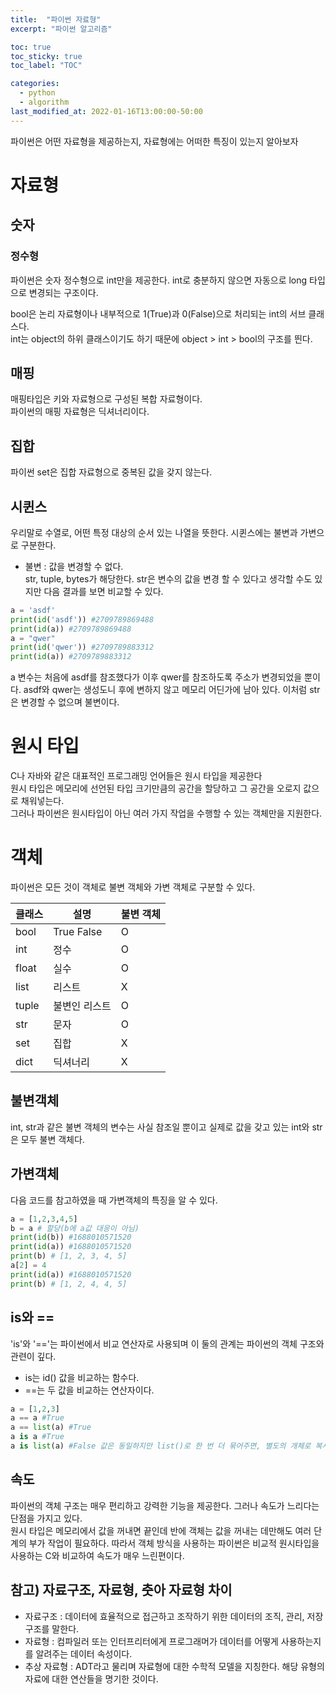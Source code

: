 ```yaml
---
title:  "파이썬 자료형"
excerpt: "파이썬 알고리즘"

toc: true
toc_sticky: true
toc_label: "TOC"

categories:
  - python
  - algorithm
last_modified_at: 2022-01-16T13:00:00-50:00
---
```


파이썬은 어떤 자료형을 제공하는지, 자료형에는 어떠한 특징이 있는지 알아보자  

# 자료형
## 숫자
### 정수형
파이썬은 숫자 정수형으로 int만을 제공한다.
int로 충분하지 않으면 자동으로 long 타입으로 변경되는 구조이다.

bool은 논리 자료형이나 내부적으로 1(True)과 0(False)으로 처리되는 int의 서브 클래스다.  
int는 object의 하위 클래스이기도 하기 때문에 object > int > bool의 구조를 띈다.

## 매핑
매핑타입은 키와 자료형으로 구성된 복합 자료형이다.  
파이썬의 매핑 자료형은 딕셔너리이다.  

## 집합
파이썬 set은 집합 자료형으로 중복된 값을 갖지 않는다. 

## 시퀸스
우리말로 수열로, 어떤 특정 대상의 순서 있는 나열을 뜻한다.
시퀸스에는 불변과 가변으로 구분한다.
* 불변 : 값을 변경할 수 없다.  
str, tuple, bytes가 해당한다.
str은 변수의 값을 변경 할 수 있다고 생각할 수도 있지만 다음 결과를 보면 비교할 수 있다.
```python
a = 'asdf'
print(id('asdf')) #2709789869488
print(id(a)) #2709789869488
a = "qwer" 
print(id('qwer')) #2709789883312
print(id(a)) #2709789883312
```
a 변수는 처음에 asdf를 참조했다가 이후 qwer를 참조하도록 주소가 변경되었을 뿐이다. asdf와 qwer는 생성도니 후에 변하지 않고 메모리 어딘가에 남아 있다. 이처럼 str은 변경할 수 없으며 불변이다.

# 원시 타입
C나 자바와 같은 대표적인 프로그래밍 언어들은 원시 타입을 제공한다  
원시 타입은 메모리에 선언된 타입 크기만큼의 공간을 할당하고 그 공간을 오로지 값으로 채워넣는다.  
그러나 파이썬은 원시타입이 아닌 여러 가지 작업을 수행할 수 있는 객체만을 지원한다.  

# 객체
파이썬은 모든 것이 객체로 불변 객체와 가변 객체로 구분할 수 있다.

| 클래스 | 설명          | 불변 객체 |
|--------|---------------|-----------|
| bool   | True False    | O         |
| int    | 정수          | O         |
| float  | 실수          | O         |
| list   | 리스트        | X         |
| tuple  | 불변인 리스트 | O         |
| str    | 문자          | O         |
| set    | 집합          | X         |
| dict   | 딕셔너리      | X         |

## 불변객체
int, str과 같은 불변 객체의 변수는 사실 참조일 뿐이고 실제로 값을 갖고 있는 int와 str은 모두 불변 객체다.  

## 가변객체
다음 코드를 참고하였을 때 가변객체의 특징을 알 수 있다.
```python
a = [1,2,3,4,5]
b = a # 할당(b에 a값 대응이 아님)
print(id(b)) #1688010571520
print(id(a)) #1688010571520
print(b) # [1, 2, 3, 4, 5]
a[2] = 4
print(id(a)) #1688010571520
print(b) # [1, 2, 4, 4, 5]
```
## is와 ==  
'is'와 '=='는 파이썬에서 비교 연산자로 사용되며 이 둘의 관계는 파이썬의 객체 구조와 관련이 깊다.  
* is는 id() 값을 비교하는 함수다.  
* ==는 두 값을 비교하는 연산자이다.

```python
a = [1,2,3]
a == a #True
a == list(a) #True
a is a #True
a is list(a) #False 값은 동일하지만 list()로 한 번 더 묶어주면, 별도의 개체로 복사가 다른 id를 갖게 된다.
```

## 속도
파이썬의 객체 구조는 매우 편리하고 강력한 기능을 제공한다. 그러나 속도가 느리다는 단점을 가지고 있다.  
원시 타입은 메모리에서 값을 꺼내면 끝인데 반에 객체는 값을 꺼내는 데만해도 여러 단계의 부가 작업이 필요하다.
따라서 객체 방식을 사용하는 파이썬은 비교적 원시타입을 사용하는 C와 비교하여 속도가 매우 느린편이다.

## 참고) 자료구조, 자료형, 춧아 자료형 차이
* 자료구조 : 데이터에 효율적으로 접근하고 조작하기 위한 데이터의 조직, 관리, 저장 구조를 말한다.
* 자료형 : 컴파일러 또는 인터프리터에게 프로그래머가 데이터를 어떻게 사용하는지를 알려주는 데이터 속성이다.
* 추상 자료형 : ADT라고 물리며 자료형에 대한 수학적 모델을 지칭한다. 해당 유형의 자료에 대한 연산들을 명기한 것이다.